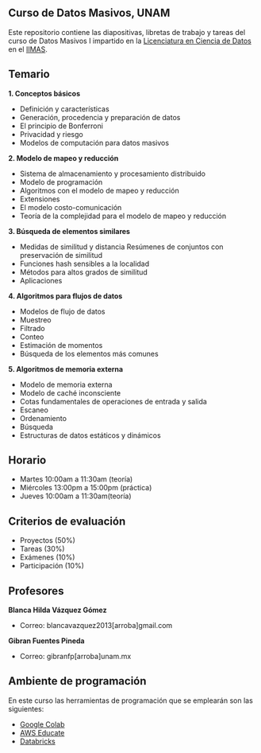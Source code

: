 ## Curso de Datos Masivos, UNAM
Este repositorio contiene las diapositivas, libretas de trabajo y tareas del curso de Datos Masivos I impartido en la [Licenciatura en Ciencia de Datos](https://cienciadatos.iimas.unam.mx/) en el [IIMAS](https://www.iimas.unam.mx/).

## Temario
**1. Conceptos básicos**
  - Definición y características
  - Generación, procedencia y preparación de datos
  - El principio de Bonferroni
  - Privacidad y riesgo
  - Modelos de computación para datos masivos
  
**2. Modelo de mapeo y reducción**
  - Sistema de almacenamiento y procesamiento distribuido
  - Modelo de programación
  - Algoritmos con el modelo de mapeo y reducción
  - Extensiones
  - El modelo costo-comunicación
  - Teoría de la complejidad para el modelo de mapeo y reducción
  
**3. Búsqueda de elementos similares**
  - Medidas de similitud y distancia Resúmenes de conjuntos con preservación de similitud
  - Funciones hash sensibles a la localidad
  - Métodos para altos grados de similitud
  - Aplicaciones
  
**4. Algoritmos para flujos de datos**
  - Modelos de flujo de datos
  - Muestreo
  - Filtrado
  - Conteo
  - Estimación de momentos
  - Búsqueda de los elementos más comunes

**5. Algoritmos de memoria externa**
  - Modelo de memoria externa
  - Modelo de caché inconsciente
  - Cotas fundamentales de operaciones de entrada y salida
  - Escaneo
  - Ordenamiento
  - Búsqueda
  - Estructuras de datos estáticos y dinámicos
  
 ## Horario
- Martes 10:00am a 11:30am (teoría)
- Miércoles 13:00pm a 15:00pm (práctica)
- Jueves 10:00am a 11:30am(teoría)

## Criterios de evaluación
- Proyectos (50%)
- Tareas (30%)
- Exámenes (10%)
- Participación (10%)

## Profesores
**Blanca Hilda Vázquez Gómez**
  - Correo: blancavazquez2013[arroba]gmail.com
  
**Gibran Fuentes Pineda**
  - Correo: gibranfp[arroba]unam.mx

## Ambiente de programación
En este curso las herramientas de programación que se emplearán son las siguientes:
- [Google Colab](https://colab.research.google.com/)
- [AWS Educate](https://aws.amazon.com/es/education/awseducate/)
- [Databricks](https://databricks.com/)
